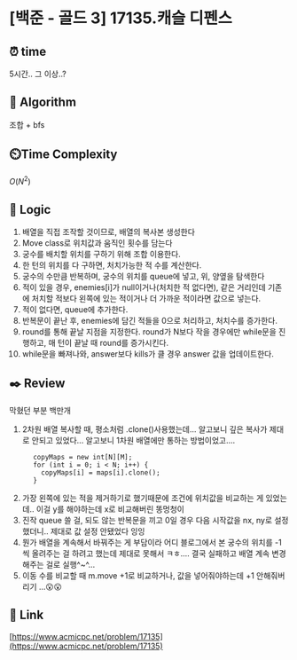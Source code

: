 # [백준 - 골드 3] 17135.캐슬 디펜스

## ⏰  **time**
5시간.. 그 이상..?

## :pushpin: **Algorithm**
조합 + bfs

## ⏲️**Time Complexity**
$O(N^2)$

## :round_pushpin: **Logic**
1. 배열을 직접 조작할 것이므로, 배열의 복사본 생성한다
2. Move class로 위치값과 움직인 횟수를 담는다
3. 궁수를 배치할 위치를 구하기 위해 조합 이용한다.
4. 한 턴의 위치를 다 구하면, 처치가능한 적 수를 계산한다.
5. 궁수의 수만큼 반복하며, 궁수의 위치를 queue에 넣고, 위, 양옆을 탐색한다
6. 적이 있을 경우, enemies[i]가 null이거나(처치한 적 없다면), 같은 거리인데 기존에 처치할 적보다 왼쪽에 있는 적이거나 더 가까운 적이라면 값으로 넣는다.
7. 적이 없다면, queue에 추가한다.
8. 반복문이 끝난 후, enemies에 담긴 적들을 0으로 처리하고, 처치수를 증가한다.
9. round를 통해 끝날 지점을 지정한다. round가 N보다 작을 경우에만 while문을 진행하고, 매 턴이 끝날 때 round를 증가시킨다.
10. while문을 빠져나와, answer보다 kills가 클 경우 answer 값을 업데이트한다.


## :black_nib: **Review**
막혔던 부분 백만개
1. 2차원 배열 복사할 때, 평소처럼 .clone()사용했는데... 알고보니 깊은 복사가 제대로 안되고 있었다... 알고보니 1차원 배열에만 통하는 방법이었고.... 

```
      copyMaps = new int[N][M];
      for (int i = 0; i < N; i++) {
        copyMaps[i] = maps[i].clone();
      }
```
2. 가장 왼쪽에 있는 적을 제거하기로 했기때문에 조건에 위치값을 비교하는 게 있었는데.. 이걸 y를 해야하는데 x로 비교해버린 똥멍청이
3. 진작 queue 쓸 걸, 되도 않는 반복문을 끼고 0일 경우 다음 시작값을 nx, ny로 설정했더니.. 제대로 값 설정 안됐었다 잉잉
4. 뭔가 배열을 계속해서 바꿔주는 게 부담이라 어디 블로그에서 본 궁수의 위치를 -1씩 올려주는 걸 하려고 했는데 제대로 못해서 ㅋㅎ.... 결국 실패하고 배열 계속 변경해주는 걸로 실행^~^...
5. 이동 수를 비교할 때 m.move +1로 비교하거나, 값을 넣어줘야하는데 +1 안해줘버리기 ...😮😮

## 📡 Link
[https://www.acmicpc.net/problem/17135](https://www.acmicpc.net/problem/17135)
